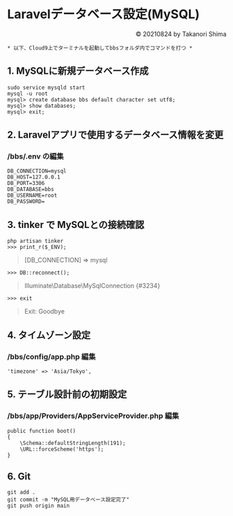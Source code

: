 # Laravelデータベース設定(MySQL)
<p style='text-align: right;'> &copy; 20210824 by Takanori Shima </p>

```
* 以下、Cloud9上でターミナルを起動してbbsフォルダ内でコマンドを打つ *
```
## 1. MySQLに新規データベース作成
```
sudo service mysqld start
mysql -u root
mysql> create database bbs default character set utf8;
mysql> show databases;
mysql> exit;
```

## 2. Laravelアプリで使用するデータベース情報を変更
### /bbs/.env の編集
```
DB_CONNECTION=mysql
DB_HOST=127.0.0.1
DB_PORT=3306
DB_DATABASE=bbs
DB_USERNAME=root
DB_PASSWORD=
```
## 3. tinker で MySQLとの接続確認
```
php artisan tinker
>>> print_r($_ENV);
```
> [DB_CONNECTION] => mysql

```
>>> DB::reconnect();
```
> Illuminate\Database\MySqlConnection {#3234}

```
>>> exit
```
> Exit: Goodbye

## 4. タイムゾーン設定
### /bbs/config/app.php 編集
    'timezone' => 'Asia/Tokyo',
    
## 5. テーブル設計前の初期設定
### /bbs/app/Providers/AppServiceProvider.php 編集
    public function boot()
    {
        \Schema::defaultStringLength(191);
        \URL::forceScheme('https');
    }
    
## 6. Git
```
git add .
git commit -m "MySQL用データベース設定完了"
git push origin main
```